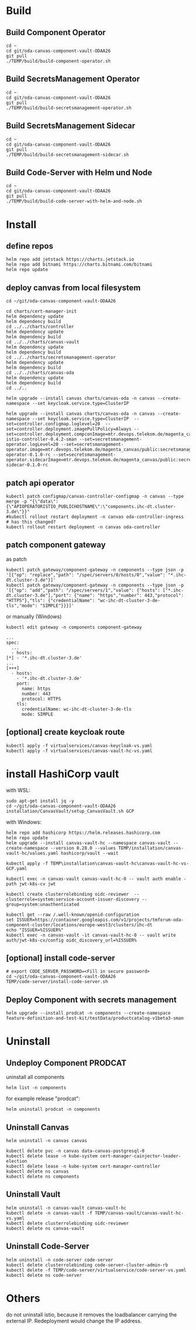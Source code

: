 # Build

## Build Component Operator

```
cd ~
cd git/oda-canvas-component-vault-ODAA26
git pull
./TEMP/build/build-component-operator.sh
```

## Build SecretsManagement Operator

```
cd ~
cd git/oda-canvas-component-vault-ODAA26
git pull
./TEMP/build/build-secretsmanagement-operator.sh
```


## Build SecretsManagement Sidecar

```
cd ~
cd git/oda-canvas-component-vault-ODAA26
git pull
./TEMP/build/build-secretsmanagement-sidecar.sh
```

## Build Code-Server with Helm und Node

```
cd ~
cd git/oda-canvas-component-vault-ODAA26
git pull
./TEMP/build/build-code-server-with-helm-and-node.sh
```

# Install

## define repos

```
helm repo add jetstack https://charts.jetstack.io
helm repo add bitnami https://charts.bitnami.com/bitnami
helm repo update
```

## deploy canvas from local filesystem 

```
cd ~/git/oda-canvas-component-vault-ODAA26

cd charts/cert-manager-init
helm dependency update
helm dependency build
cd ../../charts/controller
helm dependency update
helm dependency build
cd ../../charts/canvas-vault
helm dependency update
helm dependency build
cd ../../charts/secretsmanagement-operator
helm dependency update
helm dependency build
cd ../../charts/canvas-oda
helm dependency update
helm dependency build
cd ../..

helm upgrade --install canvas charts/canvas-oda -n canvas --create-namespace --set keycloak.service.type=ClusterIP
```

```
helm upgrade --install canvas charts/canvas-oda -n canvas --create-namespace --set keycloak.service.type=ClusterIP  --set=controller.configmap.loglevel=20  --set=controller.deployment.imagePullPolicy=Always --set=controller.deployment.compconImage=mtr.devops.telekom.de/magenta_canvas/public:component-istio-controller-0.4.2-sman --set=secretsmanagement-operator.logLevel=20 --set=secretsmanagement-operator.image=mtr.devops.telekom.de/magenta_canvas/public:secretsmanagement-operator-0.1.0-rc --set=secretsmanagement-operator.sidecarImage=mtr.devops.telekom.de/magenta_canvas/public:secretsmanagement-sidecar-0.1.0-rc
```

## patch api operator

```
kubectl patch configmap/canvas-controller-configmap -n canvas --type merge -p "{\"data\":{\"APIOPERATORISTIO_PUBLICHOSTNAME\":\"components.ihc-dt.cluster-3.de\"}}"
#kubectl rollout restart deployment -n canvas oda-controller-ingress   # has this changed?
kubectl rollout restart deployment -n canvas oda-controller
```


## patch component gateway

as patch


```
kubectl patch gateway/component-gateway -n components --type json -p '[{"op": "replace","path": "/spec/servers/0/hosts/0","value": "*.ihc-dt.cluster-3.de"}]'
kubectl patch gateway/component-gateway -n components --type json -p '[{"op": "add","path": "/spec/servers/1","value": {"hosts": ["*.ihc-dt.cluster-3.de"],"port": {"name": "https","number": 443,"protocol": "HTTPS"},"tls": {"credentialName": "wc-ihc-dt-cluster-3-de-tls","mode": "SIMPLE"}}}]'
```

or manually (Windows)

```
kubectl edit gateway -n components component-gateway

...
spec:
  ...
  - hosts:
[*] - '*.ihc-dt.cluster-3.de'
...
[+++]
  - hosts:
    - '*.ihc-dt.cluster-3.de'
    port:
      name: https
      number: 443
      protocol: HTTPS
    tls:
      credentialName: wc-ihc-dt-cluster-3-de-tls
      mode: SIMPLE
```

## [optional] create keycloak route

```
kubectl apply -f virtualservices/canvas-keycloak-vs.yaml
kubectl apply -f virtualservices/canvas-vault-hc-vs.yaml
```


# install HashiCorp vault

with WSL:

```
sudo apt-get install jq -y
cd ~/git/oda-canvas-component-vault-ODAA26
installation/CanvasVault/setup_CanvasVault.sh GCP
```

with Windows:

```
helm repo add hashicorp https://helm.releases.hashicorp.com
helm repo update
helm upgrade --install canvas-vault-hc --namespace canvas-vault --create-namespace --version 0.28.0 --values TEMP/installation/canvas-vault-hc/values.yaml hashicorp/vault --wait 

kubectl apply -f TEMP\installation\canvas-vault-hc\canvas-vault-hc-vs-GCP.yaml

kubectl exec -n canvas-vault canvas-vault-hc-0 -- vault auth enable -path jwt-k8s-cv jwt

kubectl create clusterrolebinding oidc-reviewer  --clusterrole=system:service-account-issuer-discovery --group=system:unauthenticated

kubectl get --raw /.well-known/openid-configuration
set ISSUER=https://container.googleapis.com/v1/projects/tmforum-oda-component-cluster/locations/europe-west3/clusters/ihc-dt
echo "ISSUER=%ISSUER%"
kubectl exec -n canvas-vault -it canvas-vault-hc-0 -- vault write auth/jwt-k8s-cv/config oidc_discovery_url=%ISSUER% 
```


## [optional] install code-server

```
# export CODE_SERVER_PASSWORD=<Fill in secure password>
cd ~/git/oda-canvas-component-vault-ODAA26
TEMP/code-server/install-code-server.sh

```


## Deploy Component with secrets management

```
helm upgrade --install prodcat -n components --create-namespace feature-definition-and-test-kit/testData/productcatalog-v1beta3-sman
```


# Uninstall

## Undeploy Component PRODCAT

uninstall all components

```
helm list -n components
```

for example release "prodcat":

```
helm uninstall prodcat -n components
```

## Uninstall Canvas

```
helm uninstall -n canvas canvas

kubectl delete pvc -n canvas data-canvas-postgresql-0
kubectl delete lease -n kube-system cert-manager-cainjector-leader-election
kubectl delete lease -n kube-system cert-manager-controller
kubectl delete ns canvas
kubectl delete ns components
```


## Uninstall Vault

```
helm uninstall -n canvas-vault canvas-vault-hc
kubectl delete -n canvas-vault -f TEMP/canvas-vault/canvas-vault-hc-vs.yaml
kubectl delete clusterrolebinding oidc-reviewer  
kubectl delete ns canvas-vault
```

## Uninstall Code-Server

```
helm uninstall -n code-server code-server
kubectl delete clusterrolebinding code-server-cluster-admin-rb 
kubectl delete -f TEMP/code-server/virtualservice/code-server-vs.yaml
kubectl delete ns code-server
```

# Others

do not uninstall istio, because it removes the loadbalancer carrying the external IP.
Redeployment would change the IP address.